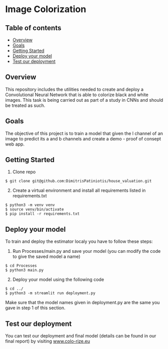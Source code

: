 # Image Colorization

## Table of contents

* [Overview](#overview)
* [Goals](#goals)
* [Getting Started](#getting-started)
* [Deploy your model](#deploy-your-model)
* [Test our deployment](#test-our-deployment)

## Overview

This repository includes the utilities needed to create and deploy a Convolutional Neural Network that is able to colorize black and white images. This task is being carried out as part of a study in CNNs and should be treated as such.

## Goals

The objective of this project is to train a model that given the l channel of an image to predict its a and b channels and create a demo - proof of consept web app.

## Getting Started

1. Clone repo

```
$ git clone git@github.com:DimitrisPatiniotis/house_valuation.git
```

2. Create a virtual environment and install all requirements listed in requirements.txt

```
$ python3 -m venv venv
$ source venv/bin/activate
$ pip install -r requirements.txt
```

## Deploy your model

To train and deploy the estimator localy you have to follow these steps:

1. Run Processes/main.py and save your model (you can modify the code to give the saved model a name)

```
$ cd Processes
$ python3 main.py
```

2. Deploy your model using the following code

```
$ cd ../
$ python3 -m streamlit run deployment.py
```

Make sure that the model names given in deployment.py are the same you gave in step 1 of this section.

## Test our deployment

You can test our deployment and final model (details can be found in our final report) by visiting www.colo-rize.eu